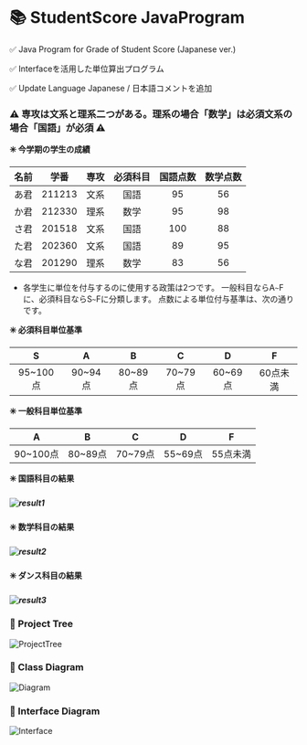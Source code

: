 # 📚 StudentScore JavaProgram
️✅️ Java Program for Grade of Student Score (Japanese ver.)

✅ Interfaceを活用した単位算出プログラム

✅ Update Language Japanese / 日本語コメントを追加
### ⚠️ 専攻は文系と理系二つがある。理系の場合「数学」は必須文系の場合「国語」が必須 ⚠️
**✳️ 今学期の学生の成績**

| 名前 |  学番  | 専攻 | 必須科目 | 国語点数 | 数学点数 |
  |:----:|:------:|:----:|:--------:|:--------:|:--------:|
| あ君 | 211213 | 文系 |   国語   |    95    |    56    |
| か君 | 212330 | 理系 |   数学   |    95    |    98    |
| さ君 | 201518 | 文系 |   国語   |    100   |    88    |
| た君 | 202360 | 文系 |   国語   |    89    |    95    |
| な君 | 201290 | 理系 |   数学   |    83    |    56    |

+ 各学生に単位を付与するのに使用する政策は2つです。 一般科目ならA```~```Fに、必須科目ならS```~```Fに分類します。 点数による単位付与基準は、次の通りです。

**✳️ 必須科目単位基準**

|     S    |    A    |    B    |    C    |    D    |     F    |
|:--------:|:-------:|:-------:|:-------:|:-------:|:--------:|
| 95~100点 | 90~94点 | 80~89点 | 70~79点 | 60~69点 | 60点未満 |

**✳️ 一般科目単位基準**

|     A    |    B    |    C    |    D    |     F    |
|:--------:|:-------:|:-------:|:-------:|:--------:|
| 90~100点 | 80~89点 | 70~79点 | 55~69点 | 55点未満 |


**✳️ 国語科目の結果**
##### ![result1](https://user-images.githubusercontent.com/61968619/193534506-ced4a298-421b-43b8-a5e0-bfa7e5ece72f.png)
**✳️ 数学科目の結果**
##### ![result2](https://user-images.githubusercontent.com/61968619/193534508-0453400a-b632-4bd2-88fe-4943eaec8900.png)
**✳️ ダンス科目の結果**
##### ![result3](https://user-images.githubusercontent.com/61968619/193534512-838ae2c6-4885-4811-8fd7-dcbeab6a6843.png)

### 🔎 Project Tree
![ProjectTree](https://user-images.githubusercontent.com/61968619/193557698-b554ca80-ddb6-433f-bd67-e15d5a920ee3.png)
### 🔎 Class Diagram 
![Diagram](https://user-images.githubusercontent.com/61968619/193557668-1b0d541a-a141-4e95-971d-c7340eb3c87e.png)
### 🔎️ Interface Diagram
![Interface](https://user-images.githubusercontent.com/61968619/193557685-b6bc6fcd-00e1-498f-ad04-85c505619e87.png)







 

